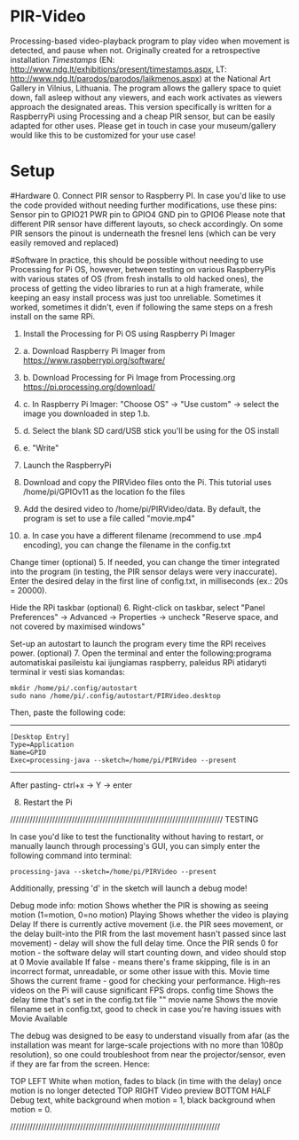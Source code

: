 # PIR-Video
Processing-based video-playback program to play video when movement is detected, and pause when not.
Originally created for a retrospective installation _Timestamps_ (EN: http://www.ndg.lt/exhibitions/present/timestamps.aspx, LT: http://www.ndg.lt/parodos/parodos/laikmenos.aspx) at the National Art Gallery in Vilnius, Lithuania. The program allows the gallery space to quiet down, fall asleep without any viewers, and each work activates as viewers approach the designated areas. 
This version specifically is written for a RaspberryPi using Processing and a cheap PIR sensor, but can be easily adapted for other uses. Please get in touch in case your museum/gallery would like this to be customized for your use case!

<h1>Setup</h1>

#Hardware
0. Connect PIR sensor to Raspberry PI.
	In case you'd like to use the code provided without needing further modifications, use these pins:
		Sensor pin to	GPIO21 
		PWR pin to 	GPIO4
		GND pin to 	GPIO6
	Please note that different PIR sensor have different layouts, so check accordingly. On some PIR sensors the pinout is underneath the fresnel lens (which can be very easily removed and replaced)

#Software
In practice, this should be possible without needing to use Processing for Pi OS, however, between testing on various RaspberryPis with various states of OS (from fresh installs to old hacked ones), the process of getting the video libraries to run at a high framerate, while keeping an easy install process was just too unreliable. Sometimes it worked, sometimes it didn't, even if following the same steps on a fresh install on the same RPi.

1. Install the Processing for Pi OS using Raspberry Pi Imager
1. a. Download Raspberry Pi Imager from https://www.raspberrypi.org/software/
1. b. Download Processing for Pi Image from Processing.org https://pi.processing.org/download/
1. c. In Raspberry Pi Imager: "Choose OS" -> "Use custom" -> select the image you downloaded in step 1.b.
1. d. Select the blank SD card/USB stick you'll be using for the OS install
1. e. "Write"

2. Launch the RaspberryPi

3. Download and copy the PIRVideo files onto the Pi. This tutorial uses /home/pi/GPIOv11 as the location fo the files

4. Add the desired video to /home/pi/PIRVideo/data. By default, the program is set to use a file called "movie.mp4"
4. a. In case you have a different filename (recommend to use .mp4 encoding), you can change the filename in the config.txt

Change timer (optional)
5. If needed, you can change the timer integrated into the program (in testing, the PIR sensor delays were very inaccurate). Enter the desired delay in the first line of config.txt, in milliseconds (ex.: 20s = 20000).

Hide the RPi taskbar (optional)
6. Right-click on taskbar, select "Panel Preferences" -> Advanced -> Properties -> uncheck "Reserve space, and not covered by maximised windows"


Set-up an autostart to launch the program every time the RPI receives power. (optional)
7. Open the terminal and enter the following:programa automatiskai pasileistu kai ijungiamas raspberry, paleidus RPi atidaryti terminal ir vesti sias komandas:

	mkdir /home/pi/.config/autostart
	sudo nano /home/pi/.config/autostart/PIRVideo.desktop

Then, paste the following code:
___________________________
	[Desktop Entry]
	Type=Application
	Name=GPIO
	Exec=processing-java --sketch=/home/pi/PIRVideo --present
_______________________________
After pasting-  ctrl+x -> Y -> enter

8. Restart the Pi


////////////////////////////////////////////////////////////////////////////
TESTING

In case you'd like to test the functionality without having to restart, or manually launch through processing's GUI, you can simply enter the following command into terminal:

	processing-java --sketch=/home/pi/PIRVideo --present

Additionally, pressing 'd' in the sketch will launch a debug mode!

Debug mode info:
motion		Shows whether the PIR is showing as seeing motion (1=motion, 0=no motion)
Playing		Shows whether the video is playing
Delay		If there is currently active movement (i.e. the PIR sees movement, or the delay built-into the PIR from the last movement hasn't passed since last movement) - delay will show the full delay time. Once the PIR sends 0 for motion - the software delay will start counting down, and video should stop at 0
Movie available	If false - means there's frame skipping, file is in an incorrect format, unreadable, or some other issue with this.
Movie time	Shows the current frame - good for checking your performance. High-res videos on the Pi will cause significant FPS drops.
config time	Shows the delay time that's set in the config.txt file
"" movie name	Shows the movie filename set in config.txt, good to check in case you're having issues with Movie Available

The debug was designed to be easy to understand visually from afar (as the installation was meant for large-scale projections with no more than 1080p resolution), so one could troubleshoot from near the projector/sensor, even if they are far from the screen. Hence:

TOP LEFT 	White when motion, fades to black (in time with the delay) once motion is no longer detected 
TOP RIGHT	Video preview
BOTTOM HALF	Debug text, white background when motion = 1, black background when motion = 0. 

///////////////////////////////////////////////////////////////////////////

